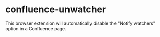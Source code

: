 # confluence-unwatcher

This browser extension will automatically disable the "Notify watchers" option in a Confluence page.

